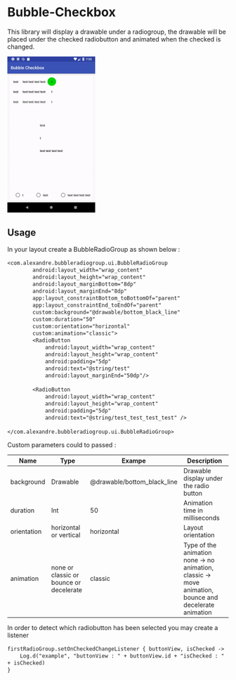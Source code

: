# Bubble-Checkbox

This library will display a drawable under a radiogroup, the drawable will be placed under the checked radiobutton and animated when the checked is changed.

<img width="200" alt="example" src="example2.gif"/>

## Usage

In your layout create a BubbleRadioGroup as shown below :

```
<com.alexandre.bubbleradiogroup.ui.BubbleRadioGroup
        android:layout_width="wrap_content"
        android:layout_height="wrap_content"
        android:layout_marginBottom="8dp"
        android:layout_marginEnd="8dp"
        app:layout_constraintBottom_toBottomOf="parent"
        app:layout_constraintEnd_toEndOf="parent"
        custom:background="@drawable/bottom_black_line"
        custom:duration="50"
        custom:orientation="horizontal"
        custom:animation="classic">
        <RadioButton
            android:layout_width="wrap_content"
            android:layout_height="wrap_content"
            android:padding="5dp"
            android:text="@string/test"
            android:layout_marginEnd="50dp"/>

        <RadioButton
            android:layout_width="wrap_content"
            android:layout_height="wrap_content"
            android:padding="5dp"
            android:text="@string/test_test_test_test" />

</com.alexandre.bubbleradiogroup.ui.BubbleRadioGroup>
```

Custom parameters could to passed :

| Name 		 	| Type 										| Exampe 						| Description 															|
| ------------- | -----------------------------------------	| ----------------------------- | --------------------------------------------------------------------- |
| background  	| Drawable  								| @drawable/bottom_black_line 	| Drawable display under the radio button 								|
| duration  	| Int  										| 50 							| Animation time in milliseconds 										|
| orientation 	| horizontal or vertical 					| horizontal 					| Layout orientation 													|
| animation 	| none or classic or bounce or decelerate	| classic 						| Type of the animation none -> no animation, classic -> move animation, bounce and decelerate animation |

In order to detect which radiobutton has been selected you may create a listener
```
firstRadioGroup.setOnCheckedChangeListener { buttonView, isChecked ->
    Log.d("example", "buttonView : " + buttonView.id + "isChecked : " + isChecked)
}
```